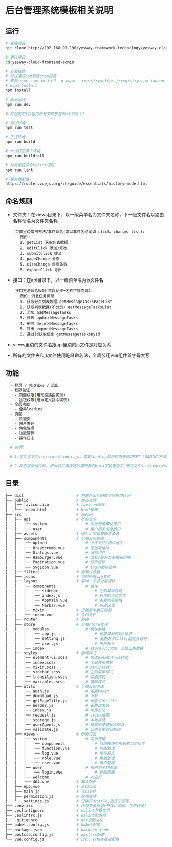 # 后台管理系统模板相关说明

## 运行
  ``` bash
  # 克隆项目
  git clone http://192.168.97.190/yesway-framework-technology/yesway-cloud/yesway-cloud-frontend-admin.git

  # 进入项目
  cd yesway-cloud-frontend-admin

  # 安装依赖
  # 可以通过npm或者cnpm安装
  # 安装cnpm: npm install -g cnpm --registry=https://registry.npm.taobao.org
  # cnpm install
  npm install

  # 本地运行
  npm run dev

  # 打包发布(打包的所有文件放在dist目录下)

  # 测试环境
  npm run test

  # 正式环境
  npm run build

  # 一次打包多个环境
  npm run build:all

  # 检测是否符合eslint规则
  npm run lint

  # 服务器配置
  https://router.vuejs.org/zh/guide/essentials/history-mode.html
  ```

## 命名规则
 - 文件夹：在views目录下，以一级菜单名为文件夹名称，下一级文件名以路由名称命名为文件夹名称

        页面里边常用方法/事件命名(常以事件名结尾如:click、change、list): 
          例如：
          1. getList 获取列表数据 
          2. editClick 添加/修改 
          3. submitClick 提交
          4. pageChange 分页 
          5. sizeChange 每页条数  
          6. exportClick 导出
      

 - 接口：在api目录下，以一级菜单名为js文件名 

        接口方法命名规则(常以动作+名称拼接而成):
          例如：消息任务页面
          1. 获取分页列表数据 getMessageTasksPageList
          2. 获取列表数据(不分页) getMessageTasksList
          2. 添加 addMessageTasks
          3. 修改 updateMessageTasks
          4. 删除 deleteMessageTasks
          5. 导出 exportMessageTasks
          6. 通过id获取信息 getMessageTasksById

 - views里边的文件名跟api里边的js文件是对应关系
 - 所有的文件夹和js文件使用驼峰命名法，全局公用vue组件首字母大写


## 功能
``` bash
  - 登录 / 修改密码 / 退出
  - 权限验证
    - 页面权限(用动态路由实现)
    - 按钮权限(用自定义指令实现)
  - 全局功能
    - 全局loading
  - 页面  
    - 欢迎页
    - 用户管理
    - 角色管理
    - 功能管理
    - 操作日志
    
  # 说明:

  # 1.定义在文件src/store/index.js，需要loading显示时直接调用SET_LOADING方法，在axios拦截器里边会统一关闭loading效果,拦截器所在文件src/utils/request.js

  # 2.动态渲染组件时，把当前页面按钮的权限放到meta字段里边了,所在文件src/store/modules/user.js.使用全局自定义指令实现，定义到main.js里边（例如：v-has="'update'" 直接写到按钮标签上）

```
## 目录
``` bash
├── dist                       # 构建产出代码按不同环境区分
├── public                     # 静态资源
│   │── favicon.ico            # favicon图标
│   └── index.html             # html模板
├── src                        # 源代码
│   ├── api                    # 所有请求
│   │   │── system                 # 系统管理模块接口
│   │   └── user                   # 用户相关信息接口
│   ├── assets                 # 图片、字体等静态资源
│   ├── components             # 全局公用组件
│   │   │── upload                 # 上传文件/图片组件
│   │   │── Breadcrumb.vue         # 面包屑组件
│   │   │── Dialogs.vue            # 弹框组件
│   │   │── Hamburger.vue          # 收起/展开菜单按钮组件
│   │   │── Pagination.vue         # 分页组件
│   │   └── SvgIcon.vue            # svg小图标组件
│   ├── filters                # 全局过滤器
│   ├── icons                  # 项目所有svg文件
│   ├── layout                 # 菜单、头部公用组件
│   │   │── components             # 组件
│   │   │   │── sidebar                # 左侧菜单区域
│   │   │   │── index.js               # 组件的入口文件
│   │   │   │── AppMain.vue            # 主要内容区域
│   │   │   │── Narbar.vue             # 头部区域
│   │   │── mixin              # 设置菜单展开收起
│   │   └── index.vue          # 入口文件
│   ├── router                 # 路由
│   ├── store                  # 全局store管理
│   │   │── modules                # 模块数据
│   │   │   │── app.js                 # 设置菜单收起/展开
│   │   │   │── setting.js             # 设置页卡title,固定头部等
│   │   │   │── user.js                # 用户相关
│   │   └── index                  # store入口文件，全局公用数据
│   ├── styles                 # 全局样式
│   │   │── element-ui.scss        # 修改element-ui样式
│   │   │── index.scss             # 全局共用样式
│   │   │── mixin.scss             # mixin样式
│   │   │── sidebar.scss           # 左侧菜单样式
│   │   │── transition.scss        # 动画样式
│   │   └── variables.scss         # 基础样式
│   ├── utils                  # 全局公用方法
│   │   │── auth.js                # 设置token
│   │   │── download.js            # 下载
│   │   │── getPageTitle.js        # 设置页卡title
│   │   │── header.js              # 设置请求头
│   │   │── index.js               # 常用方法
│   │   │── request.js             # axios设置
│   │   │── storage.js             # 本地存储
│   │   │── userAgent.js           # 获取浏览器相关信息
│   │   └── validate.js            # 公用表单验证规则
│   ├── views                  # 所有页面
│   │   │── system                 # 系统管理
│   │   │   │── components             # 当前模块中用到的公用组件
│   │   │   │── function.vue           # 功能管理
│   │   │   │── log.vue                # 操作日志
│   │   │   │── role.vue               # 角色管理
│   │   │   └── user.vue               # 用户管理
│   │   │── user                   # 用户相关的页面
│   │   │   └── login.vue              # 登陆页面
│   │   │── welcome                # 欢迎页
│   │   └── 404.vue            # 404页面
│   ├── App.vue                # 入口页面
│   ├── main.js                # 入口文件
│   ├── permission.js          # 权限管理
│   └── settings.js            # 设置页卡title,固定头部等
├── .env.xxx                   # 环境变量配置(开发、测试、生产环境)
├── .eslintignore              # eslint忽略文件
├── .eslintrc.js               # eslint配置项
├── .gitignore                 # git忽略文件
├── babel.config.js            # babel配置
├── package.json               # package.json
├── postcss.config.js          # postcss配置
└── vue.config.js              # 运行、打包等基础配置
``` 
 